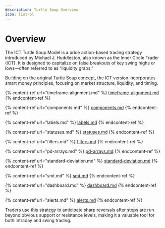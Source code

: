 ```yaml
---
description: Turtle Soup Overview
icon: list-ol
---
```


# Overview

The ICT Turtle Soup Model is a price action-based trading strategy introduced by Michael J. Huddleston, also known as the Inner Circle Trader (ICT). It is designed to capitalize on false breakouts of key swing highs or lows—often referred to as “liquidity grabs.”&#x20;

Building on the original Turtle Soup concept, the ICT version incorporates smart money principles, focusing on market structure, liquidity, and timing.&#x20;

{% content-ref url="timeframe-alignment.md" %}
[timeframe-alignment.md](timeframe-alignment.md)
{% endcontent-ref %}

{% content-ref url="components.md" %}
[components.md](components.md)
{% endcontent-ref %}

{% content-ref url="labels.md" %}
[labels.md](labels.md)
{% endcontent-ref %}

{% content-ref url="statuses.md" %}
[statuses.md](statuses.md)
{% endcontent-ref %}

{% content-ref url="filters.md" %}
[filters.md](filters.md)
{% endcontent-ref %}

{% content-ref url="pd-arrays.md" %}
[pd-arrays.md](pd-arrays.md)
{% endcontent-ref %}

{% content-ref url="standard-deviation.md" %}
[standard-deviation.md](standard-deviation.md)
{% endcontent-ref %}

{% content-ref url="smt.md" %}
[smt.md](smt.md)
{% endcontent-ref %}

{% content-ref url="dashboard.md" %}
[dashboard.md](dashboard.md)
{% endcontent-ref %}

{% content-ref url="alerts.md" %}
[alerts.md](alerts.md)
{% endcontent-ref %}

Traders use this strategy to anticipate sharp reversals after stops are run beyond obvious support or resistance levels, making it a valuable tool for both intraday and swing trading.
